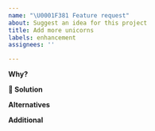 ```yaml
---
name: "\U0001F381 Feature request"
about: Suggest an idea for this project
title: Add more unicorns
labels: enhancement
assignees: ''

---
```


**Why?**
<!--Why is this necessary? Eg. I'm always frustrated when...-->

**🚀 Solution**
<!--A clear and concise description of what you want to happen.-->

**Alternatives**
<!--A clear and concise description of any alternative solutions or features you've considered.-->

**Additional**
<!--If this is a design thing,you may add screenshots or mockups about the feature request.-->
